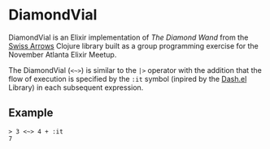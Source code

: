 # DiamondVial

DiamondVial is an Elixir implementation of _The Diamond Wand_
from the [Swiss Arrows](https://github.com/rplevy/swiss-arrows)
Clojure library built as a group programming exercise for the
November Atlanta Elixir Meetup. 

The DiamondVial (`<~>`) is similar to the `|>` operator with the 
addition that the flow of execution is specified by the `:it` symbol
(inpired by the [Dash.el](https://github.com/magnars/dash.el) Library)
in each subsequent expression.

## Example

```
> 3 <~> 4 + :it
7
```
